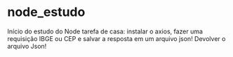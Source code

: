 # node_estudo
Início do estudo do Node
tarefa de casa: instalar o axios, fazer uma requisição IBGE ou CEP e salvar a resposta em um arquivo json!
Devolver o arquivo Json!
